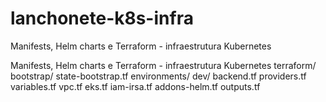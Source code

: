 # lanchonete-k8s-infra
Manifests, Helm charts e Terraform - infraestrutura Kubernetes

Manifests, Helm charts e Terraform - infraestrutura Kubernetes
terraform/
bootstrap/
state-bootstrap.tf
environments/
dev/
backend.tf
providers.tf
variables.tf
vpc.tf
eks.tf
iam-irsa.tf
addons-helm.tf
outputs.tf

